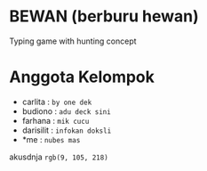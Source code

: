 # BEWAN  (berburu hewan)
Typing game with hunting concept


# Anggota Kelompok

- carlita  :  `by one dek`
- budiono  : `adu deck sini`
- farhana  : `mik cucu`
- darisilit : `infokan doksli`
- *me      :  `nubes mas`

akusdnja `rgb(9, 105, 218)`
